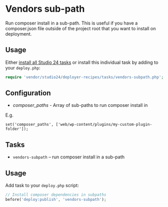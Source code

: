 # Vendors sub-path

Run composer install in a sub-path. This is useful if you have a composer.json file outside of the project root that 
you want to install on deployment.

## Usage

Either [install all Studio 24 tasks](../installation.md) or install this individual task by adding to your `deploy.php`:

```php
require 'vendor/studio24/deployer-recipes/tasks/vendors-subpath.php';
```

## Configuration
* _composer_paths_ - Array of sub-paths to run composer install in

E.g. 

```
set('composer_paths', ['web/wp-content/plugins/my-custom-plugin-folder']);
```

## Tasks

- `vendors-subpath` – run composer install in a sub-path

## Usage

Add task to your `deploy.php` script:

```php
// Install composer dependencies in subpaths
before('deploy:publish', 'vendors-subpath');
```
